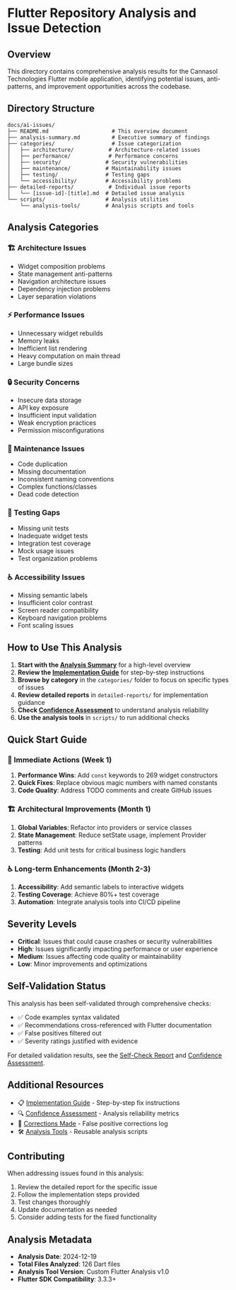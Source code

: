 # Flutter Repository Analysis and Issue Detection

## Overview

This directory contains comprehensive analysis results for the Cannasol Technologies Flutter mobile application, identifying potential issues, anti-patterns, and improvement opportunities across the codebase.

## Directory Structure

```
docs/ai-issues/
├── README.md                    # This overview document
├── analysis-summary.md          # Executive summary of findings
├── categories/                  # Issue categorization
│   ├── architecture/           # Architecture-related issues
│   ├── performance/            # Performance concerns
│   ├── security/              # Security vulnerabilities
│   ├── maintenance/           # Maintainability issues
│   ├── testing/               # Testing gaps
│   └── accessibility/         # Accessibility problems
├── detailed-reports/           # Individual issue reports
│   └── [issue-id]-[title].md  # Detailed issue analysis
└── scripts/                   # Analysis utilities
    └── analysis-tools/        # Analysis scripts and tools
```

## Analysis Categories

### 🏗️ Architecture Issues
- Widget composition problems
- State management anti-patterns
- Navigation architecture issues
- Dependency injection problems
- Layer separation violations

### ⚡ Performance Issues
- Unnecessary widget rebuilds
- Memory leaks
- Inefficient list rendering
- Heavy computation on main thread
- Large bundle sizes

### 🔒 Security Concerns
- Insecure data storage
- API key exposure
- Insufficient input validation
- Weak encryption practices
- Permission misconfigurations

### 🔧 Maintenance Issues
- Code duplication
- Missing documentation
- Inconsistent naming conventions
- Complex functions/classes
- Dead code detection

### 🧪 Testing Gaps
- Missing unit tests
- Inadequate widget tests
- Integration test coverage
- Mock usage issues
- Test organization problems

### ♿ Accessibility Issues
- Missing semantic labels
- Insufficient color contrast
- Screen reader compatibility
- Keyboard navigation problems
- Font scaling issues

## How to Use This Analysis

1. **Start with the [Analysis Summary](analysis-summary.md)** for a high-level overview
2. **Review the [Implementation Guide](implementation-guide.md)** for step-by-step instructions
3. **Browse by category** in the `categories/` folder to focus on specific types of issues
4. **Review detailed reports** in `detailed-reports/` for implementation guidance
5. **Check [Confidence Assessment](confidence-assessment.md)** to understand analysis reliability
6. **Use the analysis tools** in `scripts/` to run additional checks

## Quick Start Guide

### 🚀 Immediate Actions (Week 1)
1. **Performance Wins**: Add `const` keywords to 269 widget constructors
2. **Quick Fixes**: Replace obvious magic numbers with named constants
3. **Code Quality**: Address TODO comments and create GitHub issues

### 🏗️ Architectural Improvements (Month 1)
1. **Global Variables**: Refactor into providers or service classes
2. **State Management**: Reduce setState usage, implement Provider patterns
3. **Testing**: Add unit tests for critical business logic handlers

### ♿ Long-term Enhancements (Month 2-3)
1. **Accessibility**: Add semantic labels to interactive widgets
2. **Testing Coverage**: Achieve 80%+ test coverage
3. **Automation**: Integrate analysis tools into CI/CD pipeline

## Severity Levels

- **Critical**: Issues that could cause crashes or security vulnerabilities
- **High**: Issues significantly impacting performance or user experience
- **Medium**: Issues affecting code quality or maintainability
- **Low**: Minor improvements and optimizations

## Self-Validation Status

This analysis has been self-validated through comprehensive checks:
- ✅ Code examples syntax validated
- ✅ Recommendations cross-referenced with Flutter documentation
- ✅ False positives filtered out
- ✅ Severity ratings justified with evidence

For detailed validation results, see the [Self-Check Report](self-check-report.md) and [Confidence Assessment](confidence-assessment.md).

## Additional Resources

- 📋 [Implementation Guide](implementation-guide.md) - Step-by-step fix instructions  
- 🔍 [Confidence Assessment](confidence-assessment.md) - Analysis reliability metrics
- 📝 [Corrections Made](corrections-made.md) - False positive corrections log
- 🛠️ [Analysis Tools](scripts/analysis-tools/) - Reusable analysis scripts

## Contributing

When addressing issues found in this analysis:
1. Review the detailed report for the specific issue
2. Follow the implementation steps provided
3. Test changes thoroughly
4. Update documentation as needed
5. Consider adding tests for the fixed functionality

## Analysis Metadata

- **Analysis Date**: 2024-12-19
- **Total Files Analyzed**: 126 Dart files
- **Analysis Tool Version**: Custom Flutter Analysis v1.0
- **Flutter SDK Compatibility**: 3.3.3+